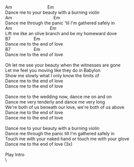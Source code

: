Am&nbsp;&nbsp;&nbsp;&nbsp;&nbsp;&nbsp;&nbsp;&nbsp;&nbsp;&nbsp;&nbsp;&nbsp;&nbsp;&nbsp;&nbsp;&nbsp;&nbsp;&nbsp;&nbsp;&nbsp;&nbsp;&nbsp;&nbsp;&nbsp;&nbsp;&nbsp;&nbsp;&nbsp;&nbsp;Em\
Dance&nbsp;me&nbsp;to&nbsp;your&nbsp;beauty&nbsp;with&nbsp;a&nbsp;burning&nbsp;violin\
Am&nbsp;&nbsp;&nbsp;&nbsp;&nbsp;&nbsp;&nbsp;&nbsp;&nbsp;&nbsp;&nbsp;&nbsp;&nbsp;&nbsp;&nbsp;&nbsp;&nbsp;&nbsp;&nbsp;&nbsp;&nbsp;&nbsp;&nbsp;&nbsp;&nbsp;&nbsp;&nbsp;&nbsp;&nbsp;&nbsp;&nbsp;&nbsp;&nbsp;&nbsp;Em\
Dance&nbsp;me&nbsp;through&nbsp;the&nbsp;panic&nbsp;'til&nbsp;I'm&nbsp;gathered&nbsp;safely&nbsp;in\
Am&nbsp;&nbsp;&nbsp;&nbsp;&nbsp;&nbsp;&nbsp;&nbsp;&nbsp;&nbsp;&nbsp;&nbsp;&nbsp;&nbsp;&nbsp;&nbsp;&nbsp;&nbsp;&nbsp;&nbsp;&nbsp;&nbsp;&nbsp;&nbsp;&nbsp;&nbsp;&nbsp;&nbsp;&nbsp;&nbsp;&nbsp;Em\
Lift&nbsp;me&nbsp;like&nbsp;an&nbsp;olive&nbsp;branch&nbsp;and&nbsp;be&nbsp;my&nbsp;homeward&nbsp;dove\
B7&nbsp;&nbsp;&nbsp;&nbsp;&nbsp;&nbsp;&nbsp;&nbsp;&nbsp;&nbsp;&nbsp;&nbsp;&nbsp;&nbsp;&nbsp;&nbsp;&nbsp;&nbsp;&nbsp;Em\
Dance&nbsp;me&nbsp;to&nbsp;the&nbsp;end&nbsp;of&nbsp;love\
B7&nbsp;&nbsp;&nbsp;&nbsp;&nbsp;&nbsp;&nbsp;&nbsp;&nbsp;&nbsp;&nbsp;&nbsp;&nbsp;&nbsp;&nbsp;&nbsp;&nbsp;&nbsp;&nbsp;Em\
Dance&nbsp;me&nbsp;to&nbsp;the&nbsp;end&nbsp;of&nbsp;love\
\
Oh&nbsp;let&nbsp;me&nbsp;see&nbsp;your&nbsp;beauty&nbsp;when&nbsp;the&nbsp;witnesses&nbsp;are&nbsp;gone&nbsp;\
Let&nbsp;me&nbsp;feel&nbsp;you&nbsp;moving&nbsp;like&nbsp;they&nbsp;do&nbsp;in&nbsp;Babylon&nbsp;\
Show&nbsp;me&nbsp;slowly&nbsp;what&nbsp;I&nbsp;only&nbsp;know&nbsp;the&nbsp;limits&nbsp;of&nbsp;\
Dance&nbsp;me&nbsp;to&nbsp;the&nbsp;end&nbsp;of&nbsp;love&nbsp;\
Dance&nbsp;me&nbsp;to&nbsp;the&nbsp;end&nbsp;of&nbsp;love&nbsp;\
\
Dance&nbsp;me&nbsp;to&nbsp;the&nbsp;wedding&nbsp;now,&nbsp;dance&nbsp;me&nbsp;on&nbsp;and&nbsp;on&nbsp;\
Dance&nbsp;me&nbsp;very&nbsp;tenderly&nbsp;and&nbsp;dance&nbsp;me&nbsp;very&nbsp;long&nbsp;\
We're&nbsp;both&nbsp;of&nbsp;us&nbsp;beneath&nbsp;our&nbsp;love,&nbsp;we're&nbsp;both&nbsp;of&nbsp;us&nbsp;above&nbsp;\
Dance&nbsp;me&nbsp;to&nbsp;the&nbsp;end&nbsp;of&nbsp;love&nbsp;\
Dance&nbsp;me&nbsp;to&nbsp;the&nbsp;end&nbsp;of&nbsp;love\
\
Dance&nbsp;me&nbsp;to&nbsp;your&nbsp;beauty&nbsp;with&nbsp;a&nbsp;burning&nbsp;violin&nbsp;\
Dance&nbsp;me&nbsp;through&nbsp;the&nbsp;panic&nbsp;till&nbsp;I'm&nbsp;gathered&nbsp;safely&nbsp;in&nbsp;\
Touch&nbsp;me&nbsp;with&nbsp;your&nbsp;naked&nbsp;hand&nbsp;or&nbsp;touch&nbsp;me&nbsp;with&nbsp;your&nbsp;glove&nbsp;\
Dance&nbsp;me&nbsp;to&nbsp;the&nbsp;end&nbsp;of&nbsp;love&nbsp;(3x)\
\
Play&nbsp;Intro\
\
